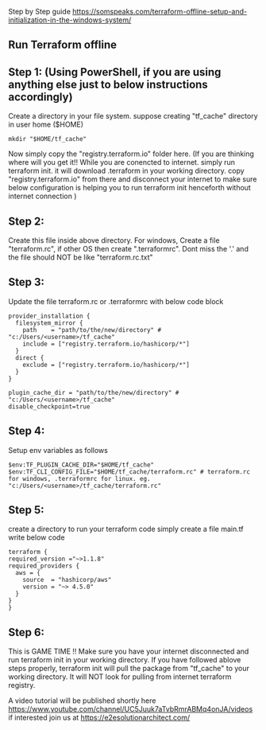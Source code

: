 
Step by Step guide https://somspeaks.com/terraform-offline-setup-and-initialization-in-the-windows-system/ 

## Run Terraform offline 

## Step 1: (Using PowerShell, if you are using anything else just to below instructions accordingly)
Create a directory in your file system. suppose creating "tf_cache" directory in user home ($HOME)
```
mkdir "$HOME/tf_cache"
```

Now simply copy the "registry.terraform.io" folder here. (If you are thinking where will you get it!! While you are conencted to internet. simply run terraform init. it will download .terraform in your working directory. copy "registry.terraform.io" from there and disconnect your internet to make sure below configuration is helping you to run terraform init henceforth without internet connection )

## Step 2: 
Create this file inside above directory.
For windows, Create a file "terraform.rc", if other OS then create ".terraformrc". Dont miss the '.' and the file should NOT be like "terraform.rc.txt"

## Step 3: 
Update the file terraform.rc or .terraformrc with below code block

```
provider_installation {
  filesystem_mirror {
    path    = "path/to/the/new/directory" # "c:/Users/<username>/tf_cache"
    include = ["registry.terraform.io/hashicorp/*"]
  }
  direct {
    exclude = ["registry.terraform.io/hashicorp/*"]
  }
}

plugin_cache_dir = "path/to/the/new/directory" # "c:/Users/<username>/tf_cache"
disable_checkpoint=true
```

## Step 4: 
Setup env variables as follows
  
  ```
  $env:TF_PLUGIN_CACHE_DIR="$HOME/tf_cache"
  $env:TF_CLI_CONFIG_FILE="$HOME/tf_cache/terraform.rc" # terraform.rc for windows, .terraformrc for linux. eg. "c:/Users/<username>/tf_cache/terraform.rc"
  ```

## Step 5: 
  create a directory to run your terraform code
  simply create a file main.tf
  write below code
  
  ```
  terraform {
  required_version ="~>1.1.8"
  required_providers {
    aws = {
      source  = "hashicorp/aws"
      version = "~> 4.5.0"
    }
  }
}
```

## Step 6:
  This is GAME TIME !!
  Make sure you have your internet disconnected
  and run terraform init in your working directory. 
  If you have followed ablove steps properly, terraform init will pull the package from "tf_cache" to your working directory. It will NOT look for pulling from internet terraform registry. 
  
  A video tutorial will be published shortly here https://www.youtube.com/channel/UC5Juuk7aTvbRmrABMq4onJA/videos
  if interested join us at https://e2esolutionarchitect.com/
  
